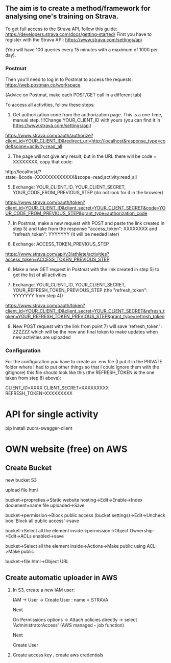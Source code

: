 ## The aim is to create a method/framework for analysing one's training on Strava.

To get full access to the Strava API, follow this guide:
https://developers.strava.com/docs/getting-started/
First you have to register with the Strava API:
https://www.strava.com/settings/api

(You will have 100 queries every 15 minutes with a maximum of 1000 per day).



### Postmat

Then you'll need to log in to Postmat to access the requests:
https://web.postman.co/workspace

(Advice on Postmat, make each POST/GET call in a different tab)

To access all activities, follow these steps:

1) Get authorization code from the authorization page. This is a one-time, manual step. !!!Change YOUR_CLIENT_ID with yours (you can find it in https://www.strava.com/settings/api)
   
https://www.strava.com/oauth/authorize?client_id=YOUR_CLIENT_ID&redirect_uri=http://localhost&response_type=code&scope=activity:read_all

3) The page will not give any result, but in the URL there will be code = XXXXXXXX, copy that code:
   
http://localhost/?state=&code=XXXXXXXXXXXXX&scope=read,activity:read_all

5) Exchange: YOUR_CLIENT_ID, YOUR_CLIENT_SECRET, YOUR_CODE_FROM_PREVIOUS_STEP (do not look for it in the browser)
   
https://www.strava.com/oauth/token?client_id=YOUR_CLIENT_ID&client_secret=YOUR_CLIENT_SECRET&code=YOUR_CODE_FROM_PREVIOUS_STEP&grant_type=authorization_code

7) In Postmat, make a new request with POST and paste the link created in step 5) and take from the response "access_token": XXXXXXXX and "refresh_token": YYYYYYY (it will be needed later)

8) Exchange: ACCESS_TOKEN_PREVIOUS_STEP

https://www.strava.com/api/v3/athlete/activities?access_token=ACCESS_TOKEN_PREVIOUS_STEP

6) Make a new GET request in Postmat with the link created in step 5) to get the list of all activities

7) Exchange: YOUR_CLIENT_ID, YOUR_CLIENT_SECRET, YOUR_REFRESH_TOKEN_PREVIOUS_STEP (the "refresh_token": YYYYYYY from step 4))

https://www.strava.com/oauth/token?client_id=YOUR_CLIENT_ID&client_secret=YOUR_CLIENT_SECRET&refresh_token=YOUR_REFRESH_TOKEN_PREVIOUS_STEP&grant_type=refresh_token

8) New POST request with the link from point 7) will save 'refresh_token' : ZZZZZZ which will be the new and final token to make updates when new activities are uploaded


### Configuration

For the configuration you have to create an .env file (I put it in the PRIVATE folder where I had to put other things so that I could ignore them with the gitignore) this file should look like this (the REFRESH_TOKEN is the one taken from step 8) above):

CLIENT_ID=XXXX
CLIENT_SECRET=XXXXXXXXX
REFRESH_TOKEN=XXXXXXXXX

# API for single activity
pip install zuora-swagger-client




# OWN website (free) on AWS

## Create Bucket

new bucket S3

upload file html

bucket->propreties->Static website hosting->Edit->Enable->Index document=name file uploaded->Save

bucket->permission->Block public access (bucket settings)->Edit->Uncheck box 'Block all public access'->save

bucket->Select all the element inside->permission->Object Ownership->Edit->ACLs enabled->save

bucket->Select all the element inside->Actions->Make public using ACL->Make public

bucket->file.html->Object URL

## Create automatic uploader in AWS

1. In S3, create a new IAM user:
   
   IAM -> User -> Create User : name = STRAVA

   Next
   
   On Permissions options -> Attach policies directly -> select 'AdministratorAccess'	(AWS managed - job function)
   
   Next
   
   Create User
   
3. Create access key , create aws credentials
   




